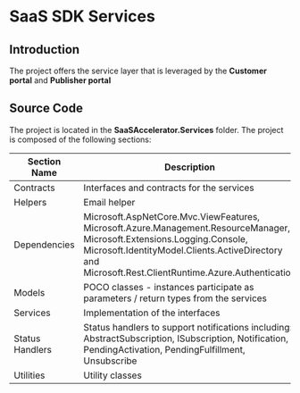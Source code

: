 # SaaS SDK Services

## Introduction

The project offers the service layer that is leveraged by the **Customer portal** and **Publisher portal**

## Source Code

The project is located in the **SaaSAccelerator.Services** folder. The project is composed of the following sections:

| Section Name | Description |
| --- | --- |  
| Contracts| Interfaces and contracts for the services
| Helpers | Email helper |
| Dependencies | Microsoft.AspNetCore.Mvc.ViewFeatures, Microsoft.Azure.Management.ResourceManager, Microsoft.Extensions.Logging.Console, Microsoft.IdentityModel.Clients.ActiveDirectory and Microsoft.Rest.ClientRuntime.Azure.Authentication|
| Models |  POCO classes - instances participate as parameters / return types from the services
| Services | Implementation of the interfaces |
| Status Handlers | Status handlers to support notifications including: AbstractSubscription, ISubscription, Notification, PendingActivation, PendingFulfillment, Unsubscribe |
| Utilities| Utility classes |
